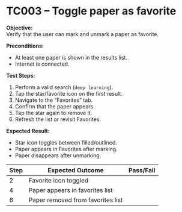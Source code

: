 # TC003 – Toggle paper as favorite

**Objective:**  
Verify that the user can mark and unmark a paper as favorite.

**Preconditions:**  
- At least one paper is shown in the results list.  
- Internet is connected.  

**Test Steps:**  
1. Perform a valid search (`deep learning`).  
2. Tap the star/favorite icon on the first result.  
3. Navigate to the “Favorites” tab.  
4. Confirm that the paper appears.  
5. Tap the star again to remove it.  
6. Refresh the list or revisit Favorites.  

**Expected Result:**  
- Star icon toggles between filled/outlined.  
- Paper appears in Favorites after marking.  
- Paper disappears after unmarking.

| Step | Expected Outcome                  | Pass/Fail |
|------|----------------------------------|-----------|
| 2    | Favorite icon toggled             |           |
| 4    | Paper appears in favorites list   |           |
| 6    | Paper removed from favorites list |           |

